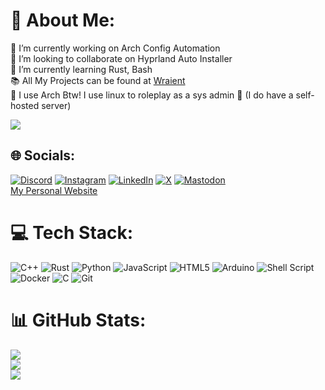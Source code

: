 # 💫 About Me:
🔭 I’m currently working on Arch Config Automation<br>👯 I’m looking to collaborate on Hyprland Auto Installer<br>🌱 I’m currently learning Rust, Bash <br> 📚 All My Projects can be found at [Wraient](https://github.com/Wraient?tab=repositories) <br> 🐧 I use Arch Btw! I use linux to roleplay as a sys admin 🫣 (I do have a self-hosted server) 

[![](https://visitcount.itsvg.in/api?id=wraient&icon=0&color=0)](https://visitcount.itsvg.in)

## 🌐 Socials:
[![Discord](https://img.shields.io/badge/Discord-%237289DA.svg?logo=discord&logoColor=white)](https://discordapp.com/users/500639506308005911) [![Instagram](https://img.shields.io/badge/Instagram-%23E4405F.svg?logo=Instagram&logoColor=white)](https://instagram.com/nerdrushi) [![LinkedIn](https://img.shields.io/badge/LinkedIn-%230077B5.svg?logo=linkedin&logoColor=white)](https://linkedin.com/in/wraient) [![X](https://img.shields.io/badge/X-black.svg?logo=X&logoColor=white)](https://x.com/wraient) [![Mastodon](https://img.shields.io/badge/-MASTODON-%232B90D9?style=for-the-badge&logo=mastodon&logoColor=white)](https://mastodon.social/@wraient) <br> [My Personal Website](https://devrushi.me)

# 💻 Tech Stack:
![C++](https://img.shields.io/badge/c++-%2300599C.svg?style=for-the-badge&logo=c%2B%2B&logoColor=white) ![Rust](https://img.shields.io/badge/rust-%23000000.svg?style=for-the-badge&logo=rust&logoColor=white) ![Python](https://img.shields.io/badge/python-3670A0?style=for-the-badge&logo=python&logoColor=ffdd54) ![JavaScript](https://img.shields.io/badge/javascript-%23323330.svg?style=for-the-badge&logo=javascript&logoColor=%23F7DF1E) ![HTML5](https://img.shields.io/badge/html5-%23E34F26.svg?style=for-the-badge&logo=html5&logoColor=white) ![Arduino](https://img.shields.io/badge/-Arduino-00979D?style=for-the-badge&logo=Arduino&logoColor=white) ![Shell Script](https://img.shields.io/badge/shell_script-%23121011.svg?style=for-the-badge&logo=gnu-bash&logoColor=white) ![Docker](https://img.shields.io/badge/docker-%230db7ed.svg?style=for-the-badge&logo=docker&logoColor=white) ![C](https://img.shields.io/badge/c-%2300599C.svg?style=for-the-badge&logo=c&logoColor=white) ![Git](https://img.shields.io/badge/git-%23F05033.svg?style=for-the-badge&logo=git&logoColor=white)
# 📊 GitHub Stats:
![](https://github-readme-stats.vercel.app/api?username=wraient&theme=tokyonight&hide_border=true&include_all_commits=false&count_private=true)<br/>
![](https://github-readme-streak-stats.herokuapp.com/?user=wraient&theme=tokyonight&hide_border=true)<br/>
![](https://github-readme-stats.vercel.app/api/top-langs/?username=wraient&theme=tokyonight&hide_border=true&include_all_commits=false&count_private=true&layout=compact)
